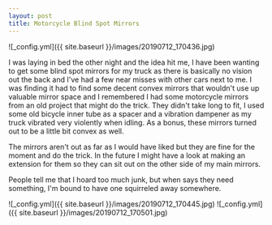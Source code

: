 ```yaml
---
layout: post
title: Motorcycle Blind Spot Mirrors
---
```

![_config.yml]({{ site.baseurl }}/images/20190712_170436.jpg)

I was laying in bed the other night and the idea hit me, I have been wanting to get some blind spot mirrors for my truck as there is basically no vision out the back and I've had a few near misses with other cars next to me. I was finding it had to find some decent convex mirrors that wouldn't use up valuable mirror space and I remembered I had some motorcycle mirrors from an old project that might do the trick. They didn't take long to fit, I used some old bicycle inner tube as a spacer and a vibration dampener as my truck vibrated very violently when idling. As a bonus, these mirrors turned out to be a little bit convex as well.

The mirrors aren't out as far as I would have liked but they are fine for the moment and do the trick. In the future I might have a look at making an extension for them so they can sit out on the other side of my main mirrors.

People tell me that I hoard too much junk, but when says they need something, I'm bound to have one squirreled away somewhere.

![_config.yml]({{ site.baseurl }}/images/20190712_170445.jpg)
![_config.yml]({{ site.baseurl }}/images/20190712_170501.jpg)
